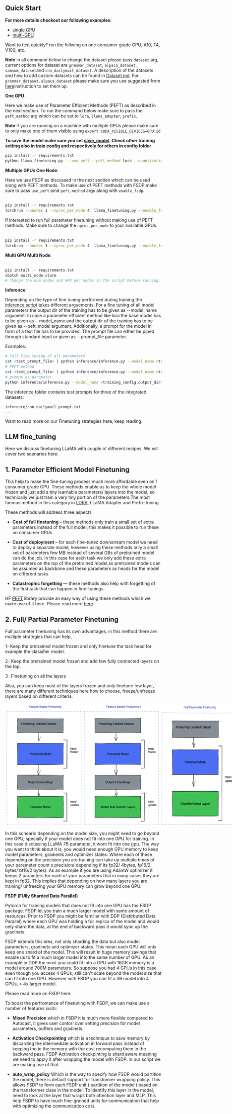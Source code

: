 
## Quick Start

**For more details checkout our following examples:**

* [single GPU](./examples/single_gpu.md)
* [multi-GPU](./examples/mutli_gpu.md) 


Want to test quickly? run the follwing on one consumer grade GPU, A10, T4, V100, etc.

**Note** in all command below to change the dataset please pass `dataset` arg, current options for dataset are `grammar_dataset`, `alpaca_dataset`, `samsum_dataset`and `cnn_dailymail_dataset`. A description of the datasets and how to add custom datasets can be found in [Dataset.md](./docs/Dataset.md). For  `grammar_dataset`, `alpaca_dataset` please make sure you use suggested from [here](./examples/single_gpu.md#how-to-run-with-different-datasets)instruction to set them up.

**One GPU** :

Here we make use of Parameter Efficient Methods (PEFT) as described in the next section. To run the command below make sure to pass the `peft_method` arg which can be set to `lora`, `llama_adapter`, `prefix`.

**Note** if you are running on a machine with multiple GPUs please make sure to only make one of them visible using `export CUDA_VISIBLE_DEVICES=GPU:id`

**To save the model make sure you set [save_model](configs/training.py). Check other training setting also in [train config](configs/training.py) and respectively for others in config folder**

```bash
pip install -r requirements.txt
python llama_finetuning.py  --use_peft --peft_method lora --quantization 

```


**Multiple GPUs One Node**:

Here we use FSDP as discussed in the next section which can be used along with PEFT methods. To make use of PEFT methods with FSDP make sure to pass `use_peft` amd `peft_method` args along with `enable_fsdp`.

```bash

pip install -r requirements.txt
torchrun --nnodes 1 --nproc_per_node 4  llama_finetuning.py --enable_fsdp --use_peft --peft_method lora

```

If interested to run full parameter finetuning without making use of PEFT methods. Make sure to change the `nproc_per_node` to your available GPUs.

```bash

pip install -r requirements.txt
torchrun --nnodes 1 --nproc_per_node 4  llama_finetuning.py --enable_fsdp 

```

**Multi GPU Multi Node**:

```bash

pip install -r requirements.txt
sbatch multi_node.slurm 
# Change the num nodes and GPU per nodes in the script before running.

```

**Inference**:

Depending on the type of fine tuning performed during training the [inference script](inference.py) takes different arguements.
For a fine tuning of all model parameters the output dir of the training has to be given as --model_name argument.
In case a parameter efficient method like lora the base model has to be given as --model_name and the output dir of the training has to be given as --peft_model argument.
Additionally, a prompt for the model in form of a text file has to be provided. The prompt file can either be piped through standard input or given as --prompt_file parameter.

Examples:
 ```bash
# Full fine tuning of all parameters
cat <test_prompt_file> | python inference/inference.py --model_name <training_config.output_dir>
# PEFT method
cat <test_prompt_file> | python inference/inference.py --model_name <training_config.model_name> --peft_model <training_config.output_dir>
# prompt as parameter
python inference/inference.py --model_name <training_config.output_dir> --prompt_file <test_prompt_file>
 ``` 
The inference folder contains test prompts for three of the integrated datasets:
```
inference/cnn_dailymail_prompt.txt
...
```

Want to read more on our Finetuning strategies here, keep reading.


## LLM fine_tuning

Here we discuss finetuning LLaMA with couple of different recipes. We will cover two scenarios here:


## 1. **Parameter Efficient Model Finetuning** 
 This help to make the fine-tuning process much more affordable even on 1 consumer grade GPU. These methods enable us to keep the whole model frozen and just add a tiny learnable parameters/ layers into the model, so technically we just train a very tiny portion of the parameters.The most famous method in this category in [LORA](https://arxiv.org/pdf/2106.09685.pdf), LLaMA Adapter and Prefix-tuning. 


These methods will address three aspects


- **Cost of full finetuning** – these methods only train a small set of extra parameters instead of the full model, this makes it possible to run these on consumer GPUs.

- **Cost of deployment** – for each fine-tuned downstream model we need to deploy a separate model; however using these methods only a small set of parameters few MB instead of several GBs of pretrained model can do the job. In this case for each task we only add these extra parameters on the top of the pretrained model,so pretrained models can be assumed as backbone and these parameters as heads for the model on different tasks.

- **Catastrophic forgetting** — these methods also help with forgetting of the first task that can happen in fine-tunings.

HF [PEFT](https://github.com/huggingface/peft) library provide an easy way of using these methods which we make use of it here. Please read more [here](https://huggingface.co/blog/peft). 



## 2. **Full/ Partial Parameter Finetuning**

Full parameter finetuning has its own advantages, in this method there are multiple strategies that can help,

1-  Keep the pretrained model frozen and only finetune the task head for example the classifier model.


2- Keep the pretrained model frozen and add few fully connected layers on the top.


3- Finetuning on all the layers

Also, you can keep most of the layers frozen and only finetune few layer, there are many different techniques here how to choose, freeze/unfreeze layers based on different criteria.

<div style="display: flex;">
    <img src="docs/feature-based_FN.png" alt="Image 1" width="250" />
    <img src="docs/Feature-based-FN-2.png" alt="Image 2" width="250" />
    <img src="docs/full-param-FN.png" alt="Image 3" width="250" />
</div>


In this scneario depending on the model size, you might need to go beyond one GPU, specially if your model does not fit into one GPU for training. In this case discussing LLaMA 7B parameter, it wont fit into one gpu. The way you want to think about it is, you would need enough GPU memory to keep model parameters, gradients and optimizer states. Where each of these depending on the precision you are training can take up multiple times of your parameter count x precision( depending if its fp32/ 4bytes, fp16/2 bytes/ bf16/2 bytes). As an example if you are using AdamW optimizer it keeps 2 paramters for each of your parameters that in many cases they are kept in fp32. This implies that depending on how many layers you are training/ unfreezing your GPU memory can grow beyond one GPU. 

**FSDP (FUlly Sharded Data Parallel)**


Pytorch for training models that does not fit into one GPU has the FSDP package. FSDP let you train a much larger model with same amount of resources. Prior to FSDP you might be familiar with DDP (Distirbuted Data Parallel) where each GPU was holding a full replica of the model and would only shard the data, at the end of backward pass it would sync up the gradinets. 

FSDP extends this idea, not only sharding the data but also model parameters, gradinets and optimizer states. This mean each GPU will only keep one shard of the model. This will result in huge memory savings that enable us to fit a much larger model into the same number of GPU. As an example in DDP the most you could fit into a GPU with 16GB memory is a model around 700M parameters. So suppose you had 4 GPUs in this case even though you access 4 GPUs, still can't scale beyond the model size that can fit into one GPU. However with FSDP you can fit a 3B model into 4 GPUs, > 4x larger model.


Please read more on FSDP here.


To boost the perfromance of finetuning with FSDP, we can make use a number of features such:

- **Mixed Precision** which in FSDP it is much more flexible compared to Autocast, it gives user contorl over setting precision for model parameters, buffers and gradinets. 

- **Activation Checkpointing**  which is a technique to save memory by discarding the intermediate activation in forward pass instead of keeping the in the memory with the cost recomputing them in the backward pass. FSDP Activation checkpinting is shard aware meaning we need to apply it after wrapping the model with FSDP. In our script we are making use of that.

- **auto_wrap_policy** Which is the way to specify how FSDP would partition the model, there is default support for transfomrer wrapping policy. This allows FSDP to form each FSDP unit ( partition of the  model ) based on the transformer class in the model. To identify this layer in the model, need to look at the layer that wraps both attention layer and  MLP. This help FSDP to have much fine-grained units for communication that help with optimizing the communication cost.



